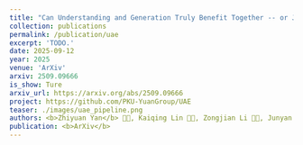 ```yaml
---
title: "Can Understanding and Generation Truly Benefit Together -- or Just Coexist?"
collection: publications
permalink: /publication/uae
excerpt: 'TODO.'
date: 2025-09-12
year: 2025
venue: 'ArXiv'
arxiv: 2509.09666
is_show: Ture
arxiv_url: https://arxiv.org/abs/2509.09666
project: https://github.com/PKU-YuanGroup/UAE
teaser: ./images/uae_pipeline.png
authors: <b>Zhiyuan Yan</b> 🧑‍💻, Kaiqing Lin 🧑‍💻, Zongjian Li 🧑‍💻, Junyan Ye 🧑‍💻, Hui Han, Zhendong Wang, Hao Liu, Bin Lin, Hao Li, Xue Xu, Xinyan Xiao 📮, Jingdong Wang, Haifeng Wang, Li Yuan 📮
publication: <b>ArXiv</b>
---
```


